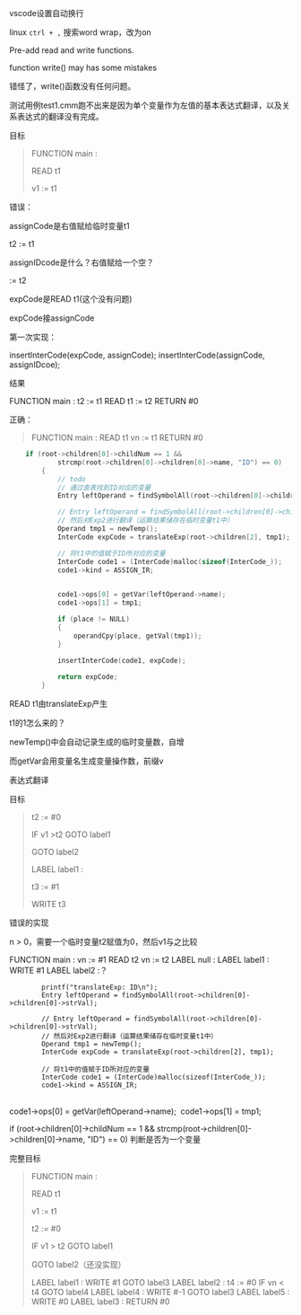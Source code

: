 vscode设置自动换行

linux `ctrl + ,` 搜索word wrap，改为on



Pre-add read and write functions.  

function write() may has some mistakes

错怪了，write()函数没有任何问题。

测试用例test1.cmm跑不出来是因为单个变量作为左值的基本表达式翻译，以及关系表达式的翻译没有完成。

目标

> FUNCTION main :
>
> READ t1 
>
> v1 := t1

错误：

assignCode是右值赋给临时变量t1

t2 := t1

assignIDcode是什么？右值赋给一个空？

 := t2

expCode是READ t1(这个没有问题)

expCode接assignCode

第一次实现：

insertInterCode(expCode, assignCode);
            insertInterCode(assignCode, assignIDcoe);

结果

FUNCTION main :
t2 := t1
READ t1
 := t2
RETURN #0

正确：

> FUNCTION main :
> READ t1
> vn := t1
> RETURN #0

```c
	if (root->children[0]->childNum == 1 &&
            strcmp(root->children[0]->children[0]->name, "ID") == 0)
        {
            // todo
            // 通过查表找到ID对应的变量
            Entry leftOperand = findSymbolAll(root->children[0]->children[0]->strVal);

            // Entry leftOperand = findSymbolAll(root->children[0]->children[0]->strVal);
            // 然后对Exp2进行翻译（运算结果储存在临时变量t1中）
            Operand tmp1 = newTemp();
            InterCode expCode = translateExp(root->children[2], tmp1);

            // 将t1中的值赋于ID所对应的变量
            InterCode code1 = (InterCode)malloc(sizeof(InterCode_));
            code1->kind = ASSIGN_IR;

            
            code1->ops[0] = getVar(leftOperand->name);
            code1->ops[1] = tmp1;

            if (place != NULL)
            {
                operandCpy(place, getVal(tmp1));
            }
            
            insertInterCode(code1, expCode);

            return expCode;
        }
```



READ t1由translateExp产生

t1的1怎么来的？

newTemp()中会自动记录生成的临时变量数，自增

而getVar会用变量名生成变量操作数，前缀v

表达式翻译

目标

> t2 := #0
>
> IF v1 >t2 GOTO label1
>
> GOTO label2
>
> LABEL label1 :
>
> t3 := #1
>
> WRITE t3

错误的实现

n > 0，需要一个临时变量t2赋值为0，然后v1与之比较

FUNCTION main :
vn := #1
READ t2
vn := t2
LABEL null :
LABEL label1 :
WRITE #1
LABEL label2 :？

            printf("translateExp: ID\n");
            Entry leftOperand = findSymbolAll(root->children[0]->children[0]->strVal);
    
            // Entry leftOperand = findSymbolAll(root->children[0]->children[0]->strVal);
            // 然后对Exp2进行翻译（运算结果储存在临时变量t1中）
            Operand tmp1 = newTemp();
            InterCode expCode = translateExp(root->children[2], tmp1);
    
            // 将t1中的值赋于ID所对应的变量
            InterCode code1 = (InterCode)malloc(sizeof(InterCode_));
            code1->kind = ASSIGN_IR;


​            
​            code1->ops[0] = getVar(leftOperand->name);
​            code1->ops[1] = tmp1;

if (root->children[0]->childNum == 1 &&
            strcmp(root->children[0]->children[0]->name, "ID") == 0)
       判断是否为一个变量

完整目标

> FUNCTION main :
>
> READ t1
>
> v1 := t1
>
> t2 := #0
>
> IF v1 > t2 GOTO label1
>
> GOTO label2（还没实现）
>
> LABEL label1 :
> WRITE #1
> GOTO label3
> LABEL label2 :
> t4 := #0
> IF vn < t4 GOTO label4
> LABEL label4 :
> WRITE #-1
> GOTO label3
> LABEL label5 :
> WRITE #0
> LABEL label3 :
> RETURN #0

